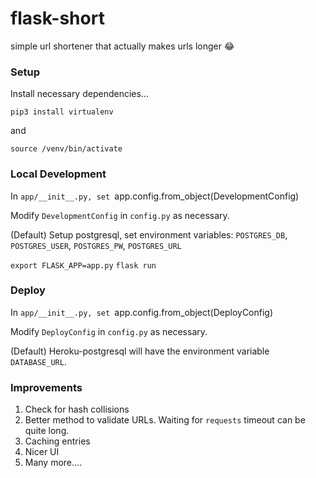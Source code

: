 # flask-short
simple url shortener that actually makes urls longer 😂

### Setup

Install necessary dependencies...

`pip3 install virtualenv`

and

`source /venv/bin/activate`

### Local Development

In `app/__init__.py, set `app.config.from_object(DevelopmentConfig)

Modify `DevelopmentConfig` in `config.py` as necessary.

(Default) Setup postgresql, set environment variables:
`POSTGRES_DB`, `POSTGRES_USER`, `POSTGRES_PW`, `POSTGRES_URL`

`export FLASK_APP=app.py`
`flask run`

### Deploy

In `app/__init__.py, set `app.config.from_object(DeployConfig)

Modify `DeployConfig` in `config.py` as necessary.

(Default) Heroku-postgresql will have the environment variable `DATABASE_URL`.

### Improvements

1. Check for hash collisions
2. Better method to validate URLs. Waiting for `requests` timeout can be quite long.
3. Caching entries
4. Nicer UI
5. Many more....



